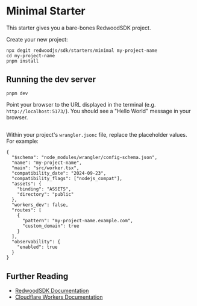 # Minimal Starter

This starter gives you a bare-bones RedwoodSDK project.

Create your new project:

```shell
npx degit redwoodjs/sdk/starters/minimal my-project-name
cd my-project-name
pnpm install
```

## Running the dev server

```shell
pnpm dev
```

Point your browser to the URL displayed in the terminal (e.g. `http://localhost:5173/`). You should see a "Hello World" message in your browser.

##

Within your project's `wrangler.jsonc` file, replace the placeholder values. For example:

```jsonc:wrangler.jsonc
{
  "$schema": "node_modules/wrangler/config-schema.json",
  "name": "my-project-name",
  "main": "src/worker.tsx",
  "compatibility_date": "2024-09-23",
  "compatibility_flags": ["nodejs_compat"],
  "assets": {
    "binding": "ASSETS",
    "directory": "public"
  },
  "workers_dev": false,
  "routes": [
    {
      "pattern": "my-project-name.example.com",
      "custom_domain": true
    }
  ],
  "observability": {
    "enabled": true
  }
}
```

## Further Reading

- [RedwoodSDK Documentation](https://docs.rwsdk.com/)
- [Cloudflare Workers Documentation](https://developers.cloudflare.com/workers)
